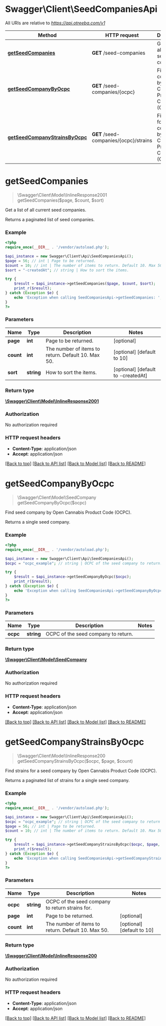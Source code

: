 # Swagger\Client\SeedCompaniesApi

All URIs are relative to *https://api.otreeba.com/v1*

Method | HTTP request | Description
------------- | ------------- | -------------
[**getSeedCompanies**](SeedCompaniesApi.md#getSeedCompanies) | **GET** /seed-companies | Get a list of all current seed companies.
[**getSeedCompanyByOcpc**](SeedCompaniesApi.md#getSeedCompanyByOcpc) | **GET** /seed-companies/{ocpc} | Find seed company by Open Cannabis Product Code (OCPC).
[**getSeedCompanyStrainsByOcpc**](SeedCompaniesApi.md#getSeedCompanyStrainsByOcpc) | **GET** /seed-companies/{ocpc}/strains | Find strains for a seed company by Open Cannabis Product Code (OCPC).


# **getSeedCompanies**
> \Swagger\Client\Model\InlineResponse2001 getSeedCompanies($page, $count, $sort)

Get a list of all current seed companies.

Returns a paginated list of seed companies.

### Example
```php
<?php
require_once(__DIR__ . '/vendor/autoload.php');

$api_instance = new Swagger\Client\Api\SeedCompaniesApi();
$page = 56; // int | Page to be returned.
$count = 10; // int | The number of items to return. Default 10. Max 50.
$sort = "-createdAt"; // string | How to sort the items.

try {
    $result = $api_instance->getSeedCompanies($page, $count, $sort);
    print_r($result);
} catch (Exception $e) {
    echo 'Exception when calling SeedCompaniesApi->getSeedCompanies: ', $e->getMessage(), PHP_EOL;
}
?>
```

### Parameters

Name | Type | Description  | Notes
------------- | ------------- | ------------- | -------------
 **page** | **int**| Page to be returned. | [optional]
 **count** | **int**| The number of items to return. Default 10. Max 50. | [optional] [default to 10]
 **sort** | **string**| How to sort the items. | [optional] [default to -createdAt]

### Return type

[**\Swagger\Client\Model\InlineResponse2001**](../Model/InlineResponse2001.md)

### Authorization

No authorization required

### HTTP request headers

 - **Content-Type**: application/json
 - **Accept**: application/json

[[Back to top]](#) [[Back to API list]](../../README.md#documentation-for-api-endpoints) [[Back to Model list]](../../README.md#documentation-for-models) [[Back to README]](../../README.md)

# **getSeedCompanyByOcpc**
> \Swagger\Client\Model\SeedCompany getSeedCompanyByOcpc($ocpc)

Find seed company by Open Cannabis Product Code (OCPC).

Returns a single seed company.

### Example
```php
<?php
require_once(__DIR__ . '/vendor/autoload.php');

$api_instance = new Swagger\Client\Api\SeedCompaniesApi();
$ocpc = "ocpc_example"; // string | OCPC of the seed company to return.

try {
    $result = $api_instance->getSeedCompanyByOcpc($ocpc);
    print_r($result);
} catch (Exception $e) {
    echo 'Exception when calling SeedCompaniesApi->getSeedCompanyByOcpc: ', $e->getMessage(), PHP_EOL;
}
?>
```

### Parameters

Name | Type | Description  | Notes
------------- | ------------- | ------------- | -------------
 **ocpc** | **string**| OCPC of the seed company to return. |

### Return type

[**\Swagger\Client\Model\SeedCompany**](../Model/SeedCompany.md)

### Authorization

No authorization required

### HTTP request headers

 - **Content-Type**: application/json
 - **Accept**: application/json

[[Back to top]](#) [[Back to API list]](../../README.md#documentation-for-api-endpoints) [[Back to Model list]](../../README.md#documentation-for-models) [[Back to README]](../../README.md)

# **getSeedCompanyStrainsByOcpc**
> \Swagger\Client\Model\InlineResponse200 getSeedCompanyStrainsByOcpc($ocpc, $page, $count)

Find strains for a seed company by Open Cannabis Product Code (OCPC).

Returns a paginated list of strains for a single seed company.

### Example
```php
<?php
require_once(__DIR__ . '/vendor/autoload.php');

$api_instance = new Swagger\Client\Api\SeedCompaniesApi();
$ocpc = "ocpc_example"; // string | OCPC of the seed company to return strains for.
$page = 56; // int | Page to be returned.
$count = 10; // int | The number of items to return. Default 10. Max 50.

try {
    $result = $api_instance->getSeedCompanyStrainsByOcpc($ocpc, $page, $count);
    print_r($result);
} catch (Exception $e) {
    echo 'Exception when calling SeedCompaniesApi->getSeedCompanyStrainsByOcpc: ', $e->getMessage(), PHP_EOL;
}
?>
```

### Parameters

Name | Type | Description  | Notes
------------- | ------------- | ------------- | -------------
 **ocpc** | **string**| OCPC of the seed company to return strains for. |
 **page** | **int**| Page to be returned. | [optional]
 **count** | **int**| The number of items to return. Default 10. Max 50. | [optional] [default to 10]

### Return type

[**\Swagger\Client\Model\InlineResponse200**](../Model/InlineResponse200.md)

### Authorization

No authorization required

### HTTP request headers

 - **Content-Type**: application/json
 - **Accept**: application/json

[[Back to top]](#) [[Back to API list]](../../README.md#documentation-for-api-endpoints) [[Back to Model list]](../../README.md#documentation-for-models) [[Back to README]](../../README.md)

